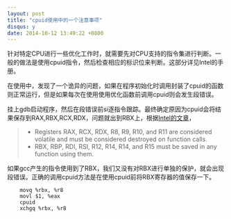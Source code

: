 ```yaml
---
layout: post
title: "cpuid使用中的一个注意事项"
disqus: y
date: 2014-10-12 13:49:22 +0800
---
```


针对特定CPU进行一些优化工作时，就需要先对CPU支持的指令集进行判断。一般的做法是使用cpuid指令，然后检查相应的标识位来判断。这部分详见Intel的手册。

在使用中，发现了一个诡异的问题，如果在程序初始化时调用封装了cpuid的函数则正常运行，但是如果每次在使用使用优化函数前调用cpuid则会发生段错误。

挂上gdb启动程序，然后在段错误前si逐指令跟踪。最终确定原因为cpuid会将结果保存到RAX,RBX,RCX,RDX，问题就出到RBX上，根据[Intel的文章](https://software.intel.com/en-us/articles/introduction-to-x64-assembly)，

> - Registers RAX, RCX, RDX, R8, R9, R10, and R11 are considered volatile and must be considered destroyed on function calls.
> - RBX, RBP, RDI, RSI, R12, R14, R14, and R15 must be saved in any function using them.

如果gcc产生的指令使用到了RBX，我们又没有对RBX进行单独的保护，就会出现段错误。正确的调用cpuid方法是在使用cpuid前将RBX寄存器的值保存一下。

```
    movq %rbx, %r8
    movl $1, %eax
    cpuid
    xchgq %rbx, %r8
```